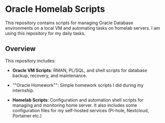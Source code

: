 
# Oracle Homelab Scripts

This repository contains scripts for managing Oracle Database environments on a local VM and automating tasks on homelab servers. I am using this repository for my daily tasks.

## Overview
This repository includes:

- **Oracle VM Scripts**: RMAN, PL/SQL, and shell scripts for database backup, recovery, and maintenance.
  
- ""Oracle Homework"": Simple homework scripts I did during my internship.
  
- **Homelab Scripts**: Configuration and automation shell scripts for managing and monitoring home server. It also includes some configuration files for my self-hosted services (Pi-hole, Nextcloud, Portainer etc.)
  


